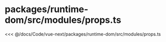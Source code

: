# packages/runtime-dom/src/modules/props.ts

<<< @/docs/Code/vue-next/packages/runtime-dom/src/modules/props.ts
